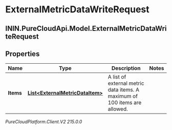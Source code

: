 # ExternalMetricDataWriteRequest

## ININ.PureCloudApi.Model.ExternalMetricDataWriteRequest

## Properties

|Name | Type | Description | Notes|
|------------ | ------------- | ------------- | -------------|
| **Items** | [**List&lt;ExternalMetricDataItem&gt;**](ExternalMetricDataItem) | A list of external metric data items. A maximum of 100 items are allowed. | |



_PureCloudPlatform.Client.V2 215.0.0_
